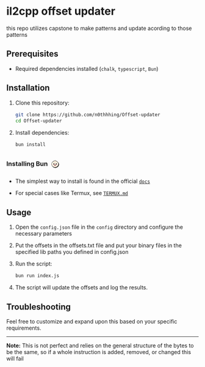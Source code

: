 <!-- markdownlint-capture -->
<!-- markdownlint-disable -->

# il2cpp offset updater

this repo utilizes capstone to make patterns and update acording to those patterns

## Prerequisites

- Required dependencies installed (`chalk`, `typescript`, `Bun`)

## Installation

1. Clone this repository:

   ```bash
   git clone https://github.com/n0thhhing/Offset-updater
   cd Offset-updater
   ```

2. Install dependencies:

   ```bash
   bun install
   ```

### Installing Bun <img src="assets/logo.svg" alt="Bun" class="logo" style="border-radius: 20px; padding: 10px; vertical-align: -15px; translate: -4px; width: 20px; height: 20px;"/>

- The simplest way to install is found in the official [<kbd>`docs`</kbd>](https://bun.sh/docs/installation)

- For special cases like Termux, see <span style="margin-right: 5px;">[<kbd>`TERMUX.md` </kbd>](doc/TERMUX.md)</span>

## Usage

1. Open the `config.json` file in the `config` directory and configure the necessary parameters

2. Put the offsets in the offsets.txt file and put your binary files in the specified lib paths you defined in config.json

3. Run the script:

   ```bash
   bun run index.js
   ```

4. The script will update the offsets and log the results.

## Troubleshooting

Feel free to customize and expand upon this based on your specific requirements.

---

**Note:** This is not perfect and relies on the general structure of the bytes to be the same, so if a whole instruction is added, removed, or changed this will fail
